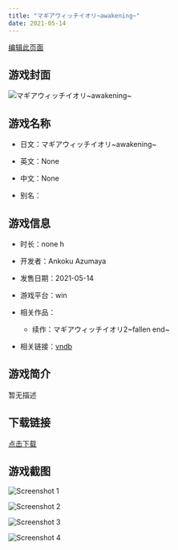 ```yaml
---
title: "マギアウィッチイオリ~awakening~"
date: 2021-05-14
---
```

[编辑此页面](https://github.com/ACG-3/ADV3-source/blob/main/source/_posts/games/%E3%83%9E%E3%82%AE%E3%82%A2%E3%82%A6%E3%82%A3%E3%83%83%E3%83%81%E3%82%A4%E3%82%AA%E3%83%AA~awakening~.md)

## 游戏封面

![マギアウィッチイオリ~awakening~](https://pan.timero.xyz/onedrive/img_lib_001/%E3%83%9E%E3%82%AE%E3%82%A2%E3%82%A6%E3%82%A3%E3%83%83%E3%83%81%E3%82%A4%E3%82%AA%E3%83%AA~awakening~_cover.avif)


## 游戏名称

- 日文：マギアウィッチイオリ~awakening~
- 英文：None
- 中文：None

- 别名：


## 游戏信息

- 时长：none h
- 开发者：Ankoku Azumaya
- 发售日期：2021-05-14
- 游戏平台：win
- 相关作品：
   - 续作：マギアウィッチイオリ2~fallen end~

- 相关链接：[vndb](https://vndb.org/v31101)


## 游戏简介

暂无描述


## 下载链接

[点击下载](https://pan.timero.xyz/onedrive/adv_lib_001/%E3%83%9E%E3%82%AE%E3%82%A2%E3%82%A6%E3%82%A3%E3%83%83%E3%83%81%E3%82%A4%E3%82%AA%E3%83%AA~awakening~)


## 游戏截图


![Screenshot 1](https://pan.timero.xyz/onedrive/img_lib_001/%E3%83%9E%E3%82%AE%E3%82%A2%E3%82%A6%E3%82%A3%E3%83%83%E3%83%81%E3%82%A4%E3%82%AA%E3%83%AA~awakening~_Screenshot_1.avif)

![Screenshot 2](https://pan.timero.xyz/onedrive/img_lib_001/%E3%83%9E%E3%82%AE%E3%82%A2%E3%82%A6%E3%82%A3%E3%83%83%E3%83%81%E3%82%A4%E3%82%AA%E3%83%AA~awakening~_Screenshot_2.avif)

![Screenshot 3](https://pan.timero.xyz/onedrive/img_lib_001/%E3%83%9E%E3%82%AE%E3%82%A2%E3%82%A6%E3%82%A3%E3%83%83%E3%83%81%E3%82%A4%E3%82%AA%E3%83%AA~awakening~_Screenshot_3.avif)

![Screenshot 4](https://pan.timero.xyz/onedrive/img_lib_001/%E3%83%9E%E3%82%AE%E3%82%A2%E3%82%A6%E3%82%A3%E3%83%83%E3%83%81%E3%82%A4%E3%82%AA%E3%83%AA~awakening~_Screenshot_4.avif)

